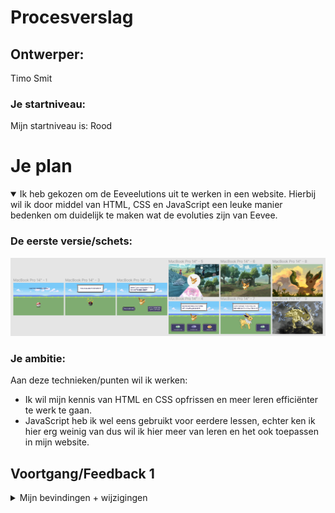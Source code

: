 # Procesverslag

## Ontwerper:
Timo Smit

### Je startniveau:
Mijn startniveau is: Rood





# Je plan

<details open>
  <summary>Ik heb gekozen om de Eeveelutions uit te werken in een website. Hierbij wil ik door middel van HTML, CSS en JavaScript een leuke manier bedenken om duidelijk te maken wat de evoluties zijn van Eevee. </summary>

  ### De eerste versie/schets:
  <img src="readme-images/eersteIdee.PNG" width="575px" alt="eerste versie/schets">


  ### Je ambitie: 
  Aan deze technieken/punten wil ik werken:
  - Ik wil mijn kennis van HTML en CSS opfrissen en meer leren efficiënter te werk te gaan.
  - JavaScript heb ik wel eens gebruikt voor eerdere lessen, echter ken ik hier erg weinig van dus wil ik hier meer van leren en het ook toepassen in mijn website.
 
</details>




## Voortgang/Feedback 1

<details>
  <summary>Mijn bevindingen + wijzigingen</summary>

  ### Bevinding 1:
  JavaScript ben ik niet machtig, ik weinig in JS gedaan hiervoor maar ik wil wel veel uitproberen aangezien ik denk dat het de website goed zal doen en omdat het mij leuk lijkt om te leren.

  #### oplossing:
  Door video's te kijken en door op te zoeken wat toepasselijk is voor de huidige situatie leren hoe je bepaalde dingen kan oplossen.



  ### Bevinding 2:
  Orginaliteit aangezien meer mensen hetzelfde onderwerp hebben.

  #### oplossing:
  Ik heb een DS gemaakt met de uitleg van het maken van de GameBoy. Hierdoor kan ik meer nieuwere achtergronden gebruiken aangezien het op een DS is. Ik heb toch voor de oudere knoppen gekozen voor een contrast en een speelsere look aangezien de typografie in de nieuwe games vrij saai is. 



  ### Bevinding 3:
  -

  #### oplossing:
  -




## Voortgang/Feedback 2

<details>
  <summary>Mijn bevindingen + wijzigingen</summary>
  
  ### Bevinding 1:
  Feedback Isabelle - Veel aandacht geven aan de transities, vooral bij het evolueren. De DS is een leuk idee en zorg dat alles goed zichtbaar blijft in het kleine scherm.

  #### oplossing:
  Onderzoek doen hoe pokemons evolueren in de game en dit zo goed mogelijk toepassen met CSS en JS.



  ### Bevinding 2:
  Omschrijving van wat er nog niet orde was (tekst en afbeeding(en)).

  #### oplossing:
  Beschrijving hoe je het hebt hebt opgelost of als het niet gelukt is hoe je het zou oplossen (tekst en afbeeding(en)).



  ### Bevinding 3:
  ...

</details>



## Voortgang/Feedback 3

<details>
  <summary>Mijn bevindingen + wijzigingen (minimaal 5)</summary>
  
  ### Bevinding 1:
  Omschrijving van wat er nog niet orde was (tekst en afbeeding(en)).

  #### oplossing:
  Beschrijving hoe je het hebt hebt opgelost of als het niet gelukt is hoe je het zou oplossen (tekst en afbeeding(en)).



  ### Bevinding 2:
  Omschrijving van wat er nog niet orde was (tekst en afbeeding(en)).

  #### oplossing:
  Beschrijving hoe je het hebt hebt opgelost of als het niet gelukt is hoe je het zou oplossen (tekst en afbeeding(en)).



  ### Bevinding 3:
  ...

</details>




## Reflectie

<details>
  <summary>Mijn eindresultaat & persoonlijke ontwikkeling</summary>

  ### Je uitkomst - karakteristiek screenshot(s):
  <img src="readme-images/dummy-plaatje.jpg" width="375px" alt="final ontwerp">


  ### Dit ging goed/Heb ik geleerd: 
  Korte omschrijving met plaatje(s)

  <img src="readme-images/dummy-plaatje.jpg" width="375px" alt="top">


  ### Dit was lastig/Is niet gelukt:
  Korte omschrijving met plaatje(s)

  <img src="readme-images/dummy-plaatje.jpg" width="375px" alt="bummer">
</details>





## Bronnenlijst

<details open>
<summary>continu bijhouden terwijl je werkt</summary>

Nb. Wees specifiek ('css-tricks' als bron is bijv. niet specifiek genoeg).

1. bron 1
2. bron 2
3. ...

</details>
